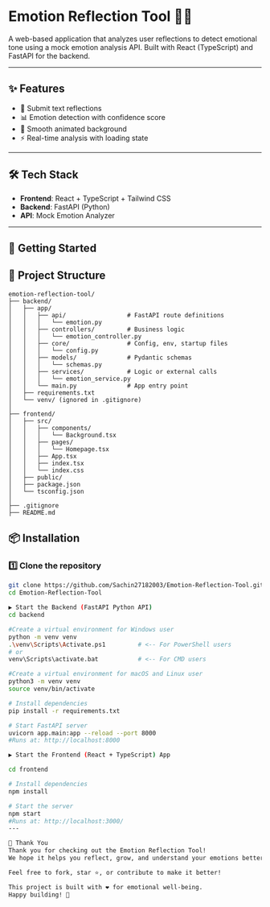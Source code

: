 # Emotion Reflection Tool 🧠💬

A web-based application that analyzes user reflections to detect emotional tone using a mock emotion analysis API. Built with React (TypeScript) and FastAPI for the backend.

---

## ✨ Features

- 📝 Submit text reflections
- 📊 Emotion detection with confidence score
- 🎨 Smooth animated background
- ⚡ Real-time analysis with loading state

---

## 🛠️ Tech Stack

- **Frontend**: React + TypeScript + Tailwind CSS
- **Backend**: FastAPI (Python)
- **API**: Mock Emotion Analyzer

---

## 🚀 Getting Started

## 📁 Project Structure

```text
emotion-reflection-tool/
├── backend/
│   ├── app/
│   │   ├── api/                 # FastAPI route definitions
│   │   │   └── emotion.py
│   │   ├── controllers/         # Business logic
│   │   │   └── emotion_controller.py
│   │   ├── core/                # Config, env, startup files
│   │   │   └── config.py
│   │   ├── models/              # Pydantic schemas
│   │   │   └── schemas.py
│   │   ├── services/            # Logic or external calls
│   │   │   └── emotion_service.py
│   │   └── main.py              # App entry point
│   ├── requirements.txt
│   └── venv/ (ignored in .gitignore)
│
├── frontend/
│   ├── src/
│   │   ├── components/
│   │   │   └── Background.tsx
│   │   ├── pages/
│   │   │   └── Homepage.tsx
│   │   ├── App.tsx
│   │   ├── index.tsx
│   │   └── index.css
│   ├── public/
│   ├── package.json
│   └── tsconfig.json
│
├── .gitignore
├── README.md
```

## 📦 Installation

### 1️⃣ Clone the repository

```bash
git clone https://github.com/Sachin27182003/Emotion-Reflection-Tool.git
cd Emotion-Reflection-Tool

▶️ Start the Backend (FastAPI Python API)
cd backend

#Create a virtual environment for Windows user
python -m venv venv
.\venv\Scripts\Activate.ps1         # <-- For PowerShell users
# or
venv\Scripts\activate.bat           # <-- For CMD users

#Create a virtual environment for macOS and Linux user
python3 -m venv venv
source venv/bin/activate

# Install dependencies
pip install -r requirements.txt

# Start FastAPI server
uvicorn app.main:app --reload --port 8000
#Runs at: http://localhost:8000

▶️ Start the Frontend (React + TypeScript) App

cd frontend

# Install dependencies
npm install

# Start the server
npm start
#Runs at: http://localhost:3000/
---

🙏 Thank You
Thank you for checking out the Emotion Reflection Tool!
We hope it helps you reflect, grow, and understand your emotions better.

Feel free to fork, star ⭐, or contribute to make it better!

This project is built with ❤️ for emotional well-being.
Happy building! 🚀



